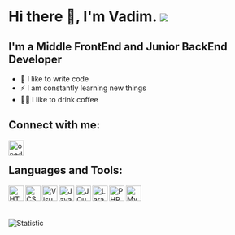 # Hi there 👋, I'm Vadim. ![](https://komarev.com/ghpvc/?username=onedarev)

## I'm a Middle FrontEnd and Junior BackEnd Developer
- 💪 I like to write code
- ⚡ I am constantly learning new things
- 🤹🏽 I like to drink coffee


## Connect with me:

[<img align="left" alt="onedarev | VK" width="30px" src="https://www.dropbox.com/team/team_logo/dbtid%3AAACHQZx4adzBZiBCpy7P4xtzn3UNxr-wcoE?v=1634126598663" />][vk]

<br />

## Languages and Tools:

<img align="left" alt="HTML5" height="30px" src="https://cdn-icons-png.flaticon.com/512/732/732212.png" />
<img align="left" alt="CSS3" height="30px" src="https://upload.wikimedia.org/wikipedia/commons/thumb/6/62/CSS3_logo.svg/240px-CSS3_logo.svg.png" />
<img align="left" alt="Visual Studio Code" height="30px" src="https://upload.wikimedia.org/wikipedia/commons/thumb/9/9a/Visual_Studio_Code_1.35_icon.svg/800px-Visual_Studio_Code_1.35_icon.svg.png" />
<img align="left" alt="JavaScript" height="30px" src="https://www.azoft.ru/wp-content/uploads/2019/03/javascript-logo.png" />
<img align="left" alt="JQuery" height="30px" src="https://cdn.worldvectorlogo.com/logos/jquery-4.svg" />
<img align="left" alt="Laravel" height="30px" src="https://upload.wikimedia.org/wikipedia/commons/thumb/9/9a/Laravel.svg/1200px-Laravel.svg.png" />
<img align="left" alt="PHP" height="30px" src="https://upload.wikimedia.org/wikipedia/commons/thumb/2/27/PHP-logo.svg/2560px-PHP-logo.svg.png" />
<img align="left" alt="MySQL" height="30px" src="https://pngimg.com/uploads/mysql/mysql_PNG23.png" />

<br />
<br />
<br />

![Statistic](https://github-readme-stats.vercel.app/api?username=onedarev&count_private=true&hide=contribs&show_icons=true&theme=radical)

[vk]: https://vk.com/onedarev

